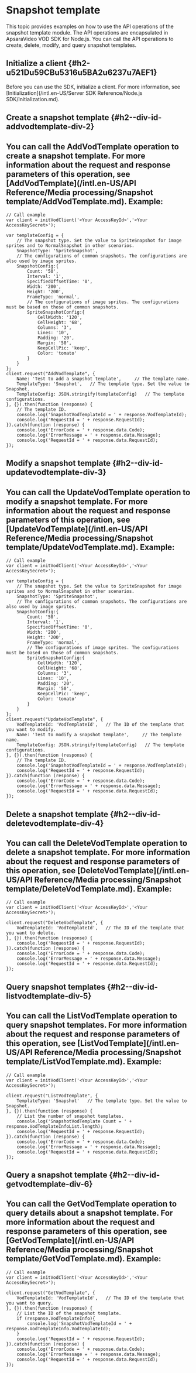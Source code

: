 Snapshot template 
======================================

This topic provides examples on how to use the API operations of the snapshot template module. The API operations are encapsulated in ApsaraVideo VOD SDK for Node.js. You can call the API operations to create, delete, modify, and query snapshot templates.

Initialize a client {#h2-u521Du59CBu5316u5BA2u6237u7AEF1}
---------------------------------------------------------

Before you can use the SDK, initialize a client. For more information, see [Initialization](/intl.en-US/Server SDK Reference/Node.js SDK/Initialization.md).

Create a snapshot template {#h2--div-id-addvodtemplate-div-2}
-------------------------------------------------------------

You can call the AddVodTemplate operation to create a snapshot template.
For more information about the request and response parameters of this operation, see [AddVodTemplate](/intl.en-US/API Reference/Media processing/Snapshot template/AddVodTemplate.md). Example: 
---------------------------------------------------------------------------------------------------------------------------------------------------------------------------------------------------------------------------------------------------------------------------------------------------------------------------

    // Call example
    var client = initVodClient('<Your AccessKeyId>','<Your AccessKeySecret>');
    
    var templateConfig = {
        // The snapshot type. Set the value to SpriteSnapshot for image sprites and to NormalSnapshot in other scenarios.
        SnapshotType: 'SpriteSnapshot',
        // The configurations of common snapshots. The configurations are also used by image sprites.
        SnapshotConfig:{
            Count: '50',
            Interval: '1',
            SpecifiedOffsetTime: '0',
            Width: '200',
            Height: '200',
            FrameType: 'normal',
            // The configurations of image sprites. The configurations must be based on those of common snapshots.
            SpriteSnapshotConfig:{
                CellWidth: '120',
                CellHeight: '68',
                Columns: '3',
                Lines: '10',
                Padding: '20',
                Margin: '50',
                KeepCellPic: 'keep',
                Color: 'tomato'
            }
        }
    };
    client.request("AddVodTemplate", {
        Name: 'Test to add a snapshot template',     // The template name.
        TemplateType: 'Snapshot',   // The template type. Set the value to Snapshot.
        TemplateConfig: JSON.stringify(templateConfig)   // The template configurations.
    }, {}).then(function (response) {
        // The template ID.
        console.log('SnapshotVodTemplateId = ' + response.VodTemplateId);
        console.log('RequestId = ' + response.RequestId);
    }).catch(function (response) {
        console.log('ErrorCode = ' + response.data.Code);
        console.log('ErrorMessage = ' + response.data.Message);
        console.log('RequestId = ' + response.data.RequestId);
    });



Modify a snapshot template {#h2--div-id-updatevodtemplate-div-3}
----------------------------------------------------------------

You can call the UpdateVodTemplate operation to modify a snapshot template.
For more information about the request and response parameters of this operation, see [UpdateVodTemplate](/intl.en-US/API Reference/Media processing/Snapshot template/UpdateVodTemplate.md). Example: 
------------------------------------------------------------------------------------------------------------------------------------------------------------------------------------------------------------------------------------------------------------------------------------------------------------------------------------

    // Call example
    var client = initVodClient('<Your AccessKeyId>','<Your AccessKeySecret>');
    
    var templateConfig = {
        // The snapshot type. Set the value to SpriteSnapshot for image sprites and to NormalSnapshot in other scenarios.
        SnapshotType: 'SpriteSnapshot',
        // The configurations of common snapshots. The configurations are also used by image sprites.
        SnapshotConfig:{
            Count: '50',
            Interval: '1',
            SpecifiedOffsetTime: '0',
            Width: '200',
            Height: '200',
            FrameType: 'normal',
            // The configurations of image sprites. The configurations must be based on those of common snapshots.
            SpriteSnapshotConfig:{
                CellWidth: '120',
                CellHeight: '68',
                Columns: '3',
                Lines: '10',
                Padding: '20',
                Margin: '50',
                KeepCellPic: 'keep',
                Color: 'tomato'
            }
        }
    };
    client.request("UpdateVodTemplate", {
        VodTemplateId: 'VodTemplateId',   // The ID of the template that you want to modify.
        Name: 'Test to modify a snapshot template',     // The template name.
        TemplateConfig: JSON.stringify(templateConfig)   // The template configurations.
    }, {}).then(function (response) {
        // The template ID.
        console.log('SnapshotVodTemplateId = ' + response.VodTemplateId);
        console.log('RequestId = ' + response.RequestId);
    }).catch(function (response) {
        console.log('ErrorCode = ' + response.data.Code);
        console.log('ErrorMessage = ' + response.data.Message);
        console.log('RequestId = ' + response.data.RequestId);
    });



Delete a snapshot template {#h2--div-id-deletevodtemplate-div-4}
----------------------------------------------------------------

You can call the DeleteVodTemplate operation to delete a snapshot template.
For more information about the request and response parameters of this operation, see [DeleteVodTemplate](/intl.en-US/API Reference/Media processing/Snapshot template/DeleteVodTemplate.md). Example: 
------------------------------------------------------------------------------------------------------------------------------------------------------------------------------------------------------------------------------------------------------------------------------------------------------------------------------------

    // Call example
    var client = initVodClient('<Your AccessKeyId>','<Your AccessKeySecret>');
    
    client.request("DeleteVodTemplate", {
        VodTemplateId: 'VodTemplateId',   // The ID of the template that you want to delete.
    }, {}).then(function (response) {
        console.log('RequestId = ' + response.RequestId);
    }).catch(function (response) {
        console.log('ErrorCode = ' + response.data.Code);
        console.log('ErrorMessage = ' + response.data.Message);
        console.log('RequestId = ' + response.data.RequestId);
    });



Query snapshot templates {#h2--div-id-listvodtemplate-div-5}
------------------------------------------------------------

You can call the ListVodTemplate operation to query snapshot templates.
For more information about the request and response parameters of this operation, see [ListVodTemplate](/intl.en-US/API Reference/Media processing/Snapshot template/ListVodTemplate.md). Example: 
----------------------------------------------------------------------------------------------------------------------------------------------------------------------------------------------------------------------------------------------------------------------------------------------------------------------------

    // Call example
    var client = initVodClient('<Your AccessKeyId>','<Your AccessKeySecret>');
    
    client.request("ListVodTemplate", {
        TemplateType: 'Snapshot'   // The template type. Set the value to Snapshot.
    }, {}).then(function (response) {
        // List the number of snapshot templates.
        console.log('SnapshotVodTemplate Count = ' + response.VodTemplateInfoList.length);
        console.log('RequestId = ' + response.RequestId);
    }).catch(function (response) {
        console.log('ErrorCode = ' + response.data.Code);
        console.log('ErrorMessage = ' + response.data.Message);
        console.log('RequestId = ' + response.data.RequestId);
    });



Query a snapshot template {#h2--div-id-getvodtemplate-div-6}
------------------------------------------------------------

You can call the GetVodTemplate operation to query details about a snapshot template.
For more information about the request and response parameters of this operation, see [GetVodTemplate](/intl.en-US/API Reference/Media processing/Snapshot template/GetVodTemplate.md). Example: 
----------------------------------------------------------------------------------------------------------------------------------------------------------------------------------------------------------------------------------------------------------------------------------------------------------------------------------------

    // Call example
    var client = initVodClient('<Your AccessKeyId>','<Your AccessKeySecret>');
    
    client.request("GetVodTemplate", {
        VodTemplateId: 'VodTemplateId',   // The ID of the template that you want to query.
    }, {}).then(function (response) {
        // List the ID of the snapshot template.
        if (response.VodTemplateInfo){
            console.log('SnapshotVodTemplateId = ' + response.VodTemplateInfo.VodTemplateId);
        }
        console.log('RequestId = ' + response.RequestId);
    }).catch(function (response) {
        console.log('ErrorCode = ' + response.data.Code);
        console.log('ErrorMessage = ' + response.data.Message);
        console.log('RequestId = ' + response.data.RequestId);
    });



